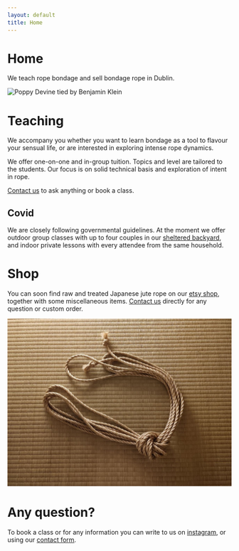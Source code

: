```yaml
---
layout: default
title: Home
---
```


# Home

We teach rope bondage and sell bondage rope in Dublin.


 <img src="/assets/pictures/poppy.jpg" tile="Poppy" alt="Poppy Devine tied by Benjamin Klein" width="600">

# Teaching

We accompany you whether you want to learn bondage as a tool to flavour your sensual life, or are interested in exploring intense rope dynamics.

We offer one-on-one and in-group tuition. Topics and level are tailored to the students. Our focus is on solid technical basis and exploration of intent in rope.

 <a href="/contactform">Contact us</a> to ask anything or book a class.

## Covid

We are closely following governmental guidelines. At the moment we offer outdoor group classes with up to four couples in our [sheltered backyard](/yard), and indoor private lessons with every attendee from the same household.

# Shop

You can soon find raw and treated Japanese jute rope on our <a href="https://www.etsy.com/ie/shop/ropeyarns" target="_blank">etsy shop</a>, together with some miscellaneous items.  <a href="/contactform">Contact us</a> directly for any question or custom order.

 <img src="/assets/pictures/rope_tatami.jpg" alt="Ogawa treated rope" width="600">


# Any question?

To book a class or for any information you can write to us on <a href="https://www.instagram.com/rope_yarns/" target="_blank"> instagram</a>, or using our <a href="/contactform">contact form</a>.